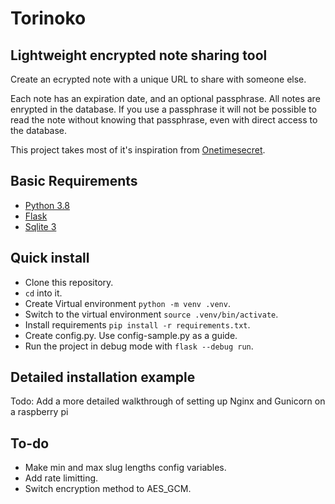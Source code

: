 # Torinoko

## Lightweight encrypted note sharing tool

Create an ecrypted note with a unique URL to share with someone else. 

Each note has an expiration date, and an optional passphrase. All notes are enrypted in the database. If you use a passphrase it will not be possible to read the note without knowing that passphrase, even with direct access to the database.

This project takes most of it's inspiration from [Onetimesecret](https://onetimesecret.com).


## Basic Requirements

* [Python 3.8](https://www.python.org)
* [Flask](https://flask.palletsprojects.com)
* [Sqlite 3](https://sqlite.org)


## Quick install

* Clone this repository.
* `cd` into it.
* Create Virtual environment `python -m venv .venv`.
* Switch to the virtual environment `source .venv/bin/activate`.
* Install requirements `pip install -r requirements.txt`.
* Create config.py. Use config-sample.py as a guide.
* Run the project in debug mode with `flask --debug run`.


## Detailed installation example

Todo: Add a more detailed walkthrough of setting up Nginx and Gunicorn on a raspberry pi

## To-do

 * Make min and max slug lengths config variables.
 * Add rate limitting.
 * Switch encryption method to AES_GCM.